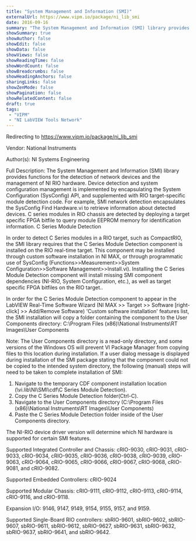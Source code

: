 ```yaml
---
title: "System Management and Information (SMI)"
externalUrl: https://www.vipm.io/package/ni_lib_smi
date: 2016-09-16
summary: "The System Management and Information (SMI) library provides functions for the detection of network devices and the management of NI RIO hardware."
showSummary: true
showAuthor: false
showEdit: false
showData: false
showViews: false
showReadingTime: false
showWordCount: false
showBreadcrumbs: false
showHeadingAnchors: false
sharingLinks: false
showZenMode: false
showPagination: false
showRelatedContent: false
draft: true
tags:
 - "VIPM"
 - "NI LabVIEW Tools Network"
---
```


Redirecting to https://www.vipm.io/package/ni_lib_smi

Vendor: National Instruments

Author(s): NI Systems Engineering
 
Full Description:
The System Management and Information (SMI) library provides functions for the detection of network devices and the management of NI RIO hardware. Device detection and system configuration management is implemented by encapsulating the System Configuration (SysConfig) API, and supplemented with RIO target-specific module detection code. For example, SMI network detection encapsulates the SysConfig Find Hardware.vi to retrieve information about detected devices. C series modules in RIO chassis are detected by deploying a target specific FPGA bitfile to query module EEPROM memory for identification information.
C  Series Module Detection

In order to detect C Series modules in a RIO target, such as CompactRIO, the SMI library requires that the C Series Module Detection component is installed on the RIO real-time target. This component may be installed through custom software installation in NI MAX, or through programmatic use of SysConfig (Functions>>Measurement>>System Configuration>>Software Management>>Install.vi). Installing the C Series Module Detection component will install missing SMI component dependencies (NI-RIO, System Configuration, etc.), as well as target specific FPGA bitfiles on the RIO target..

In order for the C Series Module Detection component to appear in the LabVIEW Real-Time Software Wizard (NI MAX >> Target >> Software [right-click] >> Add/Remove Software) 'Custom software installation' features list, the SMI installation will copy a folder containing the component to the User Components directory: C:\\Program Files (x86)\\National Instruments\\RT Images\\User Components

Note: The User Components directory is a read-only directory, and some versions of the Windows OS will prevent VI Package Manager from copying files to this location during installation. If a user dialog message is displayed during installation of the SMI package stating that the component could not be copied to the intended system directory, the following (manual) steps will need to be taken to complete installation of SMI:

   1. Navigate to the temporary CDF component installation location (<LabVIEW>\\vi.lib\\NI\\SMI\\cdf\\C Series Module     Detection).
   2. Copy the C Series Module Detection folder(Ctrl-C).
   3. Navigate to the User Components directory (C:\\Program Files (x86)\\National Instruments\\RT Images\\User Components)
   4. Paste the C Series Module Detection folder inside of the User Components directory.

The NI-RIO device driver version will determine which NI hardware is supported for certain SMI features.

Supported Integrated Controller and Chassis:
cRIO-9030, cRIO-9031, cRIO-9033, cRIO-9034, cRIO-9035, cRIO-9036, cRIO-9038, cRIO-9039, cRIO-9063, cRIO-9064, cRIO-9065, cRIO-9066, cRIO-9067, cRIO-9068, cRIO-9081, and cRIO-9082.

Supported Embedded Controllers:
cRIO-9024

Supported Modular Chassis:
cRIO-9111, cRIO-9112, cRIO-9113, cRIO-9114, cRIO-9116, and cRIO-9118.

Expansion I/O:
9146, 9147, 9149, 9154, 9155, 9157, and 9159.

Supported Single-Board RIO controllers:
sbRIO-9601, sbRIO-9602, sbRIO-9607, sbRIO-9611, sbRIO-9612, sbRIO-9627, sbRIO-9631, sbRIO-9632, sbRIO-9637, sbRIO-9641, and sbRIO-9642.